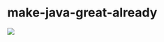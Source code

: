 # make-java-great-already

[![](https://jitpack.io/v/vasekric/make-java-great-already.svg)](https://jitpack.io/#vasekric/make-java-great-already)
